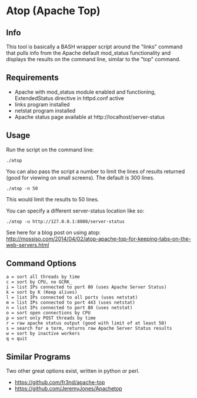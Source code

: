 # Atop (Apache Top)

## Info

This tool is basically a BASH wrapper script around the "links" command that pulls info from the Apache default mod_status functionality and displays the results on the command line, similar to the "top" command.


## Requirements


* Apache with mod_status module enabled and functioning, ExtendedStatus directive in httpd.conf active
* links program installed
* netstat program installed
* Apache status page available at http://localhost/server-status


## Usage

Run the script on the command line:

````
./atop
````

You can also pass the script a number to limit the lines of results returned (good for viewing on small screens). The default is 300 lines.

````
./atop -n 50
````

This would limit the results to 50 lines.

You can specify a different server-status location like so:

```
./atop -u http://127.0.0.1:8080/server-status
```

See here for a blog post on using atop: <a href="http://mossiso.com/2014/04/02/atop-apache-top-for-keeping-tabs-on-the-web-servers.html">http://mossiso.com/2014/04/02/atop-apache-top-for-keeping-tabs-on-the-web-servers.html</a>


## Command Options

````
a = sort all threads by time
c = sort by CPU, no GCRK_
i = list IPs connected to port 80 (uses Apache Server Status)
k = sort by K (Keep alives)
l = list IPs connected to all ports (uses netstat)
m = list IPs connected to port 443 (uses netstat)
n = list IPs connected to port 80 (uses netstat)
o = sort open connections by CPU
p = sort only POST threads by time
r = raw apache status output (good with limit of at least 50)
s = search for a term, returns raw Apache Server Status results
w = sort by inactive workers
q = quit
````


## Similar Programs

Two other great options exist, written in python or perl.

* https://github.com/fr3nd/apache-top
* https://github.com/JeremyJones/Apachetop

